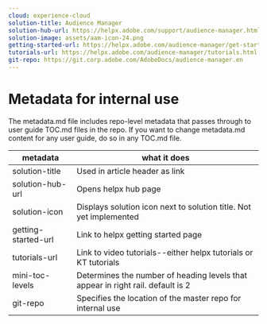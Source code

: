 ```yaml
---
cloud: experience-cloud
solution-title: Audience Manager
solution-hub-url: https://helpx.adobe.com/support/audience-manager.html
solution-image: assets/aam-icon-24.png
getting-started-url: https://helpx.adobe.com/audience-manager/get-started.html
tutorials-url: https://helpx.adobe.com/audience-manager/tutorials.html
git-repo: https://git.corp.adobe.com/AdobeDocs/audience-manager.en
---
```


# Metadata for internal use

The metadata.md file includes repo-level metadata that passes through to user guide TOC.md files in the repo. If you want to change metadata.md content for any user guide, do so in any TOC.md file.

| metadata | what it does |
|--- |--- |
| solution-title | Used in article header as link |
| solution-hub-url | Opens helpx hub page |
| solution-icon | Displays solution icon next to solution title. Not yet implemented |
| getting-started-url | Link to helpx getting started page |
| tutorials-url | Link to video tutorials--either helpx tutorials or KT tutorials |
| mini-toc-levels | Determines the number of heading levels that appear in right rail. default is 2 |
| git-repo | Specifies the location of the master repo for internal use |
